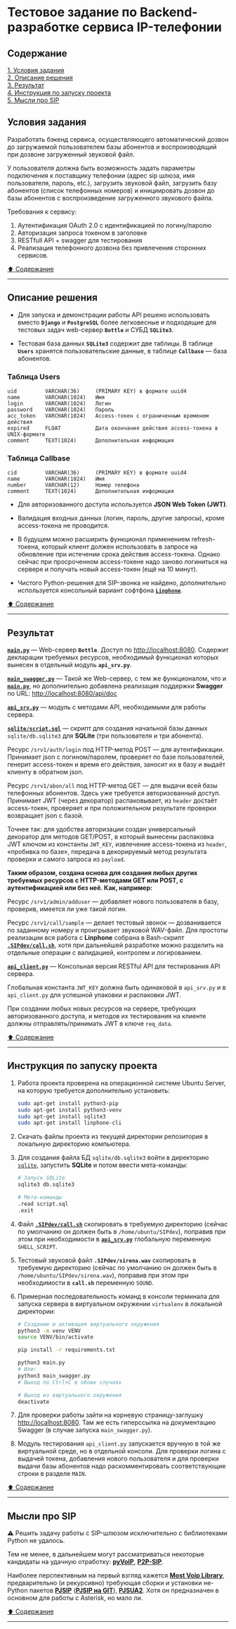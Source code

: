 # Тестовое задание по Backend-разработке сервиса IP-телефонии #

## Содержание ##

[1. Условия задания](#условия-задания)    
[2. Описание решения](#описание-решения)    
[3. Результат](#результат)    
[4. Инструкция по запуску проекта](#инструкция-по-запуску-проекта)    
[5. Мысли про SIP](#мысли-про-sip)    

## Условия задания ##

Разработать бэкенд сервиса, осуществляющего автоматический дозвон до загружаемой
пользователем базы абонентов и воспроизводящий при дозвоне загруженный звуковой
файл.

У пользователя должна быть возможность задать параметры подключения к поставщику
телефонии (адрес sip шлюза, имя пользователя, пароль, etc.), загрузить звуковой
файл, загрузить базу абонентов (список телефонных номеров) и инициировать дозвон
до базы абонентов с воспроизведение загруженного звукового файла.

Требования к сервису:

1. Аутентификация OAuth 2.0 с идентификацией по логину/паролю
2. Авторизация запроса токеном в заголовке
3. RESTfull API + swagger для тестирования
4. Реализация телефонного дозвона без привлечения сторонних сервисов.

[:arrow_up: Содержание](#содержание)

----

## Описание решения ##

- Для запуска и демонстрации работы API решено использовать вместо **`Django`**
и **`PostgreSQL`** более легковесные и подходящие для тестовых задач web-сервер
**`Bottle`** и СУБД **`SQLite3`**.

- Тестовая база данных **`SQLite3`** содержит две таблицы. В таблице **`Users`**
хранятся пользовательские данные, в таблице **`Callbase`**&nbsp;&mdash; база
абонентов.

### Таблица Users ###

    uid         VARCHAR(36)     (PRIMARY KEY) в формате uuid4
    name        VARCHAR(1024)   Имя
    login       VARCHAR(1024)   Логин
    password    VARCHAR(1024)   Пароль
    acc_token   VARCHAR(1024)   Access-токен с ограниченным временем действия
    expired     FLOAT           Дата окончания действия access-токена в UNIX-формате
    comment     TEXT(1024)      Дополнительная информация

### Таблица Callbase ###

    cid         VARCHAR(36)     (PRIMARY KEY) в формате uuid4
    name        VARCHAR(1024)   Имя
    number      VARCHAR(12)     Номер телефона
    comment     TEXT(1024)      Дополнительная информация

- Для авторизованного доступа используется **JSON Web Token (JWT)**.

- Валидация входных данных (логин, пароль, другие запросы), кроме access-токена
не проводится.

- В будущем можно расширить функционал применением refresh-токена, который
клиент должен использовать в запросе на обновление при истечении срока действия
access-токена. Однако сейчас при просроченном access-токене надо заново
логиниться на сервере и получать новый access-токен (ещё на 10&nbsp;минут).

- Чистого Python-решения для SIP-звонка не найдено, дополнительно используется
консольный вариант софтфона [**`Linphone`**](https://www.linphone.org/).

[:arrow_up: Содержание](#содержание)

----

## Результат ##

[**`main.py`**](main.py)&nbsp;&mdash; Web-сервер **`Bottle`**. Доступ по
[http://localhost:8080](http://localhost:8080). Содержит декларации требуемых
ресурсов, необходимый функционал которых вынесен в отдельный модуль
**`api_srv.py`**.

[**`main_swagger.py`**](main_swagger.py)&nbsp;&mdash; Такой же Web-сервер, с тем
же функционалом, что и [**`main.py`**](main.py), но дополнительно добавлена
реализация поддержки **Swagger** по URL:
[http://localhost:8080/api/doc](http://localhost:8080/api/doc)

[**`api_srv.py`**](api_srv.py)&nbsp;&mdash; модуль с методами API, необходимыми
для работы сервера.

[**`sqlite/script.sql`**](sqlite/script.sql)&nbsp;&mdash; скрипт для создания
начальной базы данных `sqlite/db.sqlite3` для **SQLite** (три пользователя и три
абонента).

Ресурс `/srv1/auth/login` под HTTP-метод POST&nbsp;&mdash; для аутентификации.
Принимает json с логином/паролем, проверяет по базе пользователей, генерит
access-токен и время его действия, заносит их в базу и выдаёт клиенту в обратном
json.

Ресурс `/srv1/abon/all` под HTTP-метод GET&nbsp;&mdash; для выдачи всей базы
телефонных абонентов. Здесь уже требуется авторизованный доступ. Принимает JWT
(через декоратор) распаковывает, из `header` достаёт access-токен, проверяет и
при положительном результате проверки возвращает json с базой.

Точнее так: для удобства авторизации создан универсальный декоратор для методов
GET/POST, в который вынесены распаковка JWT ключом из константы `JWT_KEY`,
извлечение access-токена из `header`, &laquo;пробивка по базе&raquo;, передача в
декорируемый метод результата проверки и самого запроса из `payload`.

**Таким образом, создана основа для создания любых других требуемых ресурсов с
HTTP-методами GET или POST, с аутентификацией или без неё. Как, например:**

Ресурс `/srv1/admin/adduser`&nbsp;&mdash; добавляет нового пользователя в базу,
проверив, имеется ли уже такой логин.

Ресурс `/srv1/call/sample`&nbsp;&mdash; делает тестовый звонок&nbsp;&mdash;
дозванивается по заданному номеру и проигрывает звуковой WAV-файл. Для простоты
реализации вся работа с **Linphone** собрана в Bash-скрипт
[**`.SIPdev/call.sh`**](.SIPdev/call.sh), хотя при дальнейшей разработке можно
разделить на отдельные операции с валидацией, контролем и логированием.

[**`api_client.py`**](api_client.py)&nbsp;&mdash; Консольная версия RESTful API
для тестирования API сервера.

Глобальная константа `JWT_KEY` должна быть одинаковой в `api_srv.py` и в
`api_client.py` для успешной упаковки и распаковки JWT.

При создании любых новых ресурсов на сервере, требующих авторизованного доступа,
и методов их тестирования на клиенте должны отправлять/принимать JWT в ключе
`req_data`.

[:arrow_up: Содержание](#содержание)

----

## Инструкция по запуску проекта ##

1. Работа проекта проверена на операционной системе Ubuntu Server, на
которую требуется дополнительно установить:

    ```bash
    sudo apt-get install python3-pip
    sudo apt-get install python3-venv
    sudo apt-get install sqlite3
    sudo apt-get install linphone-cli
    ```

2. Скачать файлы проекта из текущей директории репозитория в локальную
директорию компьютера.
3. Для создания файла БД `sqlite/db.sqlite3` войти в директорию
[`sqlite`](sqlite), запустить **SQLite** и потом ввести мета-команды:

    ```bash
    # Запуск SQLite
    sqlite3 db.sqlite3

    # Мета-команды
    .read script.sql
    .exit
    ```

4. Файл [**`.SIPdev/call.sh`**](.SIPdev/call.sh) скопировать в требуемую
директорию (сейчас по умолчанию он должен быть в `/home/ubuntu/SIPdev`),
поправив при этом при необходимости в [**`api_srv.py`**](api_srv.py) глобальную
переменную `SHELL_SCRIPT`.
5. Тестовый звуковой файл **`.SIPdev/sirena.wav`** скопировать в требуемую
директорию (сейчас по умолчанию он должен быть в
`/home/ubuntu/SIPdev/sirena.wav`), поправив при этом при необходимости в
**`call.sh`** переменную `SOUND`.
6. Примерная последовательность команд в консоли терминала для запуска сервера
в виртуальном окружении `virtualenv` в локальной директории:

    ```bash
    # Создание и активация виртуального окружения
    python3 -m venv VENV
    source VENV/bin/activate

    pip install -r requirements.txt

    python3 main.py
    # Или:
    python3 main_swagger.py
    # Выход по Ctrl+C в обоих случаях

    # Выход из виртуального окружения
    deactivate
    ```

7. Для проверки работы зайти на корневую страницу-заглушку
[http://localhost:8080](http://localhost:8080). Там же есть гиперссылка на
документацию Swagger (в случае запуска `main_swagger.py`).

8. Модуль тестирования `api_client.py` запускается вручную в той же виртуальной
среде, но в отдельной консоли. Для проверки логина с выдачей токена, добавления
нового пользователя и для проверки выдачи базы абонентов надо раскомментировать
соответствующие строки в разделе `MAIN`.

[:arrow_up: Содержание](#содержание)

----

## Мысли про SIP ##

:warning: Решить задачу работы с SIP-шлюзом исключительно с библиотеками Python
не удалось.

Тем не менее, в дальнейшем могут рассматриваться некоторые кандидаты на удачную
отработку: [**pyVoIP**](https://pyvoip.readthedocs.io/en/v1.6.5/#),
[**P2P-SIP**](https://github.com/theintencity/p2p-sip).

Наиболее перспективным на первый взгляд кажется
[**Most Voip Library**](https://most-voip.readthedocs.io/en/latest/index.html),
предварительно (и рекурсивно) требующая сборки и установки не-Python пакетов
[**PJSIP**](https://docs.pjsip.org/en/latest/index.html)
([**PJSIP на GIT**](https://github.com/pjsip/pjproject)),
[**PJSUA2**](https://docs.pjsip.org/en/latest/pjsua2/intro.html). Хотя он
предназначен в основном для работы с Asterisk, но мало ли.

[:arrow_up: Содержание](#содержание)

----
